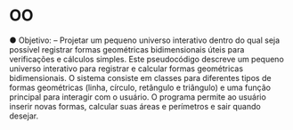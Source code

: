 # OO
● Objetivo:
– Projetar um pequeno universo interativo dentro do qual seja possível registrar formas geométricas bidimensionais 
úteis para verificações e cálculos simples.
Este pseudocódigo descreve um pequeno universo interativo para registrar e calcular formas geométricas bidimensionais.
O sistema consiste em classes para diferentes tipos de formas geométricas (linha, círculo, retângulo e triângulo) e uma função principal para interagir com o usuário.
O programa permite ao usuário inserir novas formas, calcular suas áreas e perímetros e sair quando desejar.
